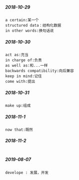 ##### 2018-10-29

```
a certain:某一个
structured data：结构化数据
in other words:换句话说
```

##### 2018-10-30

```
act as:充当
in charge of:负责
as well as:和...一样
backwards compatibility:向后兼容
keep in mind:记住
come with:提出
```

##### 2018-10-31

```
make up:组成
```

##### 2018-11-1

```
now that:既然
```

##### 2018-11-2

```

```
##### 2019-08-07
```
develope : 发展，开发
```
